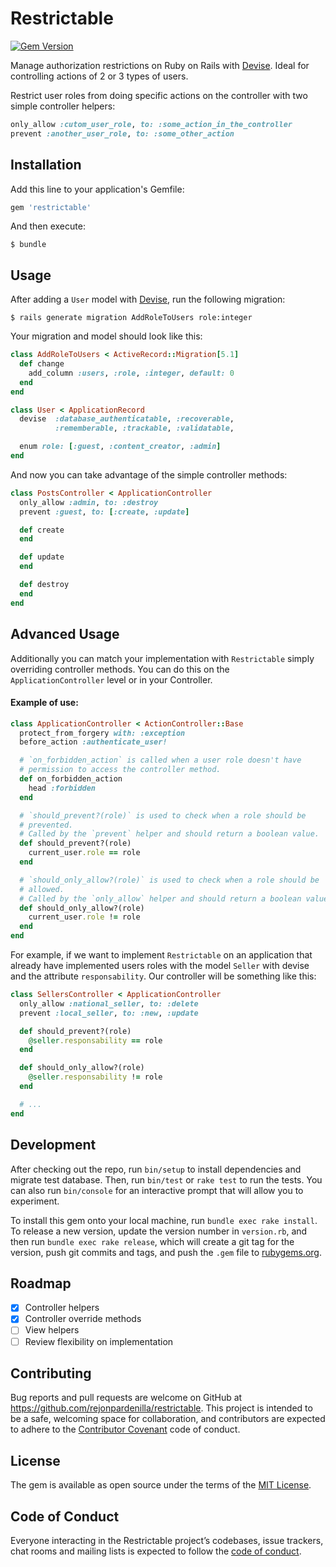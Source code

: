 # Restrictable

[![Gem Version](https://badge.fury.io/rb/restrictable.svg)](https://badge.fury.io/rb/restrictable)

Manage authorization restrictions on Ruby on Rails with [Devise](https://github.com/plataformatec/devise).
Ideal for controlling actions of 2 or 3 types of users.

Restrict user roles from doing specific actions on the controller with two simple controller helpers:

```ruby
only_allow :cutom_user_role, to: :some_action_in_the_controller
prevent :another_user_role, to: :some_other_action
```

## Installation

Add this line to your application's Gemfile:

```ruby
gem 'restrictable'
```

And then execute:

    $ bundle


## Usage

After adding a `User` model with [Devise](https://github.com/plataformatec/devise#getting-started), run the following migration:

```
$ rails generate migration AddRoleToUsers role:integer
```

Your migration and model should look like this:

```ruby
class AddRoleToUsers < ActiveRecord::Migration[5.1]
  def change
    add_column :users, :role, :integer, default: 0
  end
end
```

```ruby
class User < ApplicationRecord
  devise  :database_authenticatable, :recoverable,
          :rememberable, :trackable, :validatable,

  enum role: [:guest, :content_creator, :admin]
end
```

And now you can take advantage of the simple controller methods:

```ruby
class PostsController < ApplicationController
  only_allow :admin, to: :destroy
  prevent :guest, to: [:create, :update]

  def create
  end

  def update
  end

  def destroy
  end
end
```

## Advanced Usage

Additionally you can match your implementation with `Restrictable` simply overriding controller methods. You can do this on the `ApplicationController` level or in your Controller.

#### Example of use:

```ruby
class ApplicationController < ActionController::Base
  protect_from_forgery with: :exception
  before_action :authenticate_user!

  # `on_forbidden_action` is called when a user role doesn't have
  # permission to access the controller method.
  def on_forbidden_action
    head :forbidden
  end

  # `should_prevent?(role)` is used to check when a role should be
  # prevented.
  # Called by the `prevent` helper and should return a boolean value.
  def should_prevent?(role)
    current_user.role == role
  end

  # `should_only_allow?(role)` is used to check when a role should be
  # allowed.
  # Called by the `only_allow` helper and should return a boolean value.
  def should_only_allow?(role)
    current_user.role != role
  end
end
```

For example, if we want to implement `Restrictable` on an application that already have implemented users roles with the model `Seller` with devise and the attribute `responsability`. Our controller will be something like this:

```ruby
class SellersController < ApplicationController
  only_allow :national_seller, to: :delete
  prevent :local_seller, to: :new, :update

  def should_prevent?(role)
    @seller.responsability == role
  end

  def should_only_allow?(role)
    @seller.responsability != role
  end

  # ...
end
```

## Development

After checking out the repo, run `bin/setup` to install dependencies and migrate test database. Then, run `bin/test` or `rake test` to run the tests. You can also run `bin/console` for an interactive prompt that will allow you to experiment.

To install this gem onto your local machine, run `bundle exec rake install`. To release a new version, update the version number in `version.rb`, and then run `bundle exec rake release`, which will create a git tag for the version, push git commits and tags, and push the `.gem` file to [rubygems.org](https://rubygems.org).

## Roadmap

- [x] Controller helpers
- [x] Controller override methods
- [ ] View helpers
- [ ] Review flexibility on implementation

## Contributing

Bug reports and pull requests are welcome on GitHub at https://github.com/rejonpardenilla/restrictable. This project is intended to be a safe, welcoming space for collaboration, and contributors are expected to adhere to the [Contributor Covenant](http://contributor-covenant.org) code of conduct.

## License

The gem is available as open source under the terms of the [MIT License](https://opensource.org/licenses/MIT).

## Code of Conduct

Everyone interacting in the Restrictable project’s codebases, issue trackers, chat rooms and mailing lists is expected to follow the [code of conduct](https://github.com/[USERNAME]/restrictable/blob/master/CODE_OF_CONDUCT.md).
